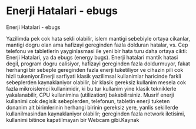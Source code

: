 # Enerji Hatalari - ebugs


Enerji Hatalari - ebugs



Yazilimda pek cok hata sekli olabilir, islem mantigi sebebiyle ortaya cikanlar, mantigi dogru olan ama hafizayi gereginden fazla dolduran hatalar, vs. Cep telefonu ve tabletlerin yayginlasmasi ile yeni bir hata turu daha ortaya cikti: Enerji Hatalari, ya da ebugs (energy bugs).  Enerji hatalari mantik hatasi degil, program dogru calisiyor, hafizayi gereginden fazla doldurmuyor, fakat herhangi bir sebeple gereginden fazla enerji tuketiliyor ve cihazin pili cok hizli tukeniyor.Enerji sarfiyati klasik yazilimsal kullanimlar haricinde  farkli sebeplerden kaynaklaniyor  olabilir, bir klasik gereksiz kullanim mesela cok fazla mikroislemci kullanimidir, ki bu tur kullanim yine klasik tekniklerle yakalanabilir, CPU kullanimina (utilization) bakabilirsiniz. Musrif enerji kullanimi cok degisik sebeplerden, telefonun, tabletin enerji tuketen donanim alt birimlerinin herhangi birinin gereksiz yere, yanlis sekillerde kullanilmasindan kaynaklaniyor olabilir; gereginden fazla network iletisimi, kullanimi bitince kapatilmayan bir Webcam gibi.Kaynak




